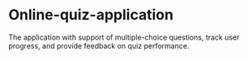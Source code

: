 # Online-quiz-application
The application with support of multiple-choice questions, track user progress, and provide feedback on quiz performance.
